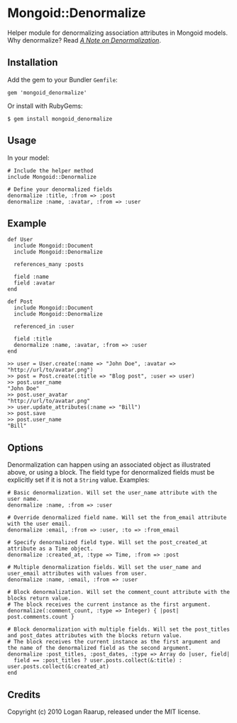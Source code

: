 Mongoid::Denormalize
====================

Helper module for denormalizing association attributes in Mongoid models. Why denormalize? Read *[A Note on Denormalization](http://www.mongodb.org/display/DOCS/MongoDB+Data+Modeling+and+Rails#MongoDBDataModelingandRails-ANoteonDenormalization)*.


Installation
------------

Add the gem to your Bundler `Gemfile`:

    gem 'mongoid_denormalize'

Or install with RubyGems:

    $ gem install mongoid_denormalize


Usage
-----

In your model:

    # Include the helper method
    include Mongoid::Denormalize
    
    # Define your denormalized fields
    denormalize :title, :from => :post
    denormalize :name, :avatar, :from => :user



Example
-------

    def User
      include Mongoid::Document
      include Mongoid::Denormalize

      references_many :posts

      field :name
      field :avatar
    end
    
    def Post
      include Mongoid::Document
      include Mongoid::Denormalize

      referenced_in :user

      field :title
      denormalize :name, :avatar, :from => :user
    end
    
    >> user = User.create(:name => "John Doe", :avatar => "http://url/to/avatar.png")
    >> post = Post.create(:title => "Blog post", :user => user)
    >> post.user_name
    "John Doe"
    >> post.user_avatar
    "http://url/to/avatar.png"
    >> user.update_attributes(:name => "Bill")
    >> post.save
    >> post.user_name
    "Bill"


Options
-------

Denormalization can happen using an associated object as illustrated above, or using a block. The field type for denormalized fields must
be explicitly set if it is not a `String` value. Examples:

    # Basic denormalization. Will set the user_name attribute with the user name.
    denormalize :name, :from => :user
    
    # Override denormalized field name. Will set the from_email attribute with the user email.
    denormalize :email, :from => :user, :to => :from_email
    
    # Specify denormalized field type. Will set the post_created_at attribute as a Time object.
    denormalize :created_at, :type => Time, :from => :post
    
    # Multiple denormalization fields. Will set the user_name and user_email attributes with values from user.
    denormalize :name, :email, :from => :user
    
    # Block denormalization. Will set the comment_count attribute with the blocks return value.
    # The block receives the current instance as the first argument.
    denormalize(:comment_count, :type => Integer) { |post| post.comments.count }
    
    # Block denormalization with multiple fields. Will set the post_titles and post_dates attributes with the blocks return value.
    # The block receives the current instance as the first argument and the name of the denormalized field as the second argument.
    denormalize :post_titles, :post_dates, :type => Array do |user, field|
      field == :post_titles ? user.posts.collect(&:title) : user.posts.collect(&:created_at)
    end


Credits
-------

Copyright (c) 2010 Logan Raarup, released under the MIT license.